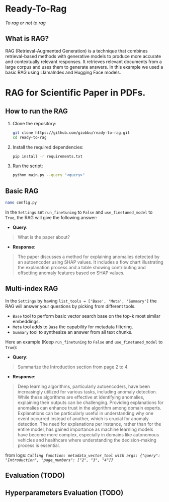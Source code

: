 # Ready-To-Rag
*To rag or not to rag*

## What is RAG?
RAG (Retrieval-Augmented Generation) is a technique that combines retrieval-based methods with generative models to produce more accurate and contextually relevant responses. It retrieves relevant documents from a large corpus and uses them to generate answers. In this example we used a basic RAG using LlamaIndex and Hugging Face models.

# RAG for Scientific Paper in PDFs. 

## How to run the RAG

1. Clone the repository:
    ```sh
    git clone https://github.com/giobbu/ready-to-rag.git
    cd ready-to-rag
    ```

2. Install the required dependencies:
    ```sh
    pip install -r requirements.txt
    ```

3. Run the script:
    ```sh
    python main.py --query "<query>"
    ```

## Basic RAG

```sh
nano config.py
```

In the `Settings` set `run_finetuning` to `False` and `use_finetuned_model` to `True`, the RAG will give the following answer:

- **Query**:
> What is the paper about?

- **Response**:
> The paper discusses a method for explaining anomalies detected by an autoencoder using SHAP values. It includes a flow chart illustrating the explanation process and a table showing contributing and offsetting anomaly features based on SHAP values.

## Multi-index RAG

In the `Settings` by having `list_tools = ['Base', 'Meta', 'Summary']` the RAG will answer your questions by picking from different tools. 
* `Base` tool to perform basic vector search base on the top-k most similar embeddings. 
* `Meta` tool adds to `Base` the capability for metadata filtering. 
* `Summary` tool to synthesize an answer from all text chunks.

Here an example (Keep `run_finetuning` to `False` and `use_finetuned_model` to `True`):

- **Query**:
> Summarize the Introduction section from page 2 to 4.

- **Response**:
> Deep learning algorithms, particularly autoencoders, have been increasingly utilized for various tasks, including anomaly detection. While these algorithms are effective at identifying anomalies, explaining their outputs can be challenging. Providing explanations for anomalies can enhance trust in the algorithm among domain experts. Explanations can be particularly useful in understanding why one event occurred instead of another, which is crucial for anomaly detection. The need for explanations per instance, rather than for the entire model, has gained importance as machine learning models have become more complex, especially in domains like autonomous vehicles and healthcare where understanding the decision-making process is essential.

from logs: *`Calling function: metadata_vector_tool with args: {"query": "Introduction", "page_numbers": ["2", "3", "4"]}`*

## Evaluation (TODO)

## Hyperparameters Evaluation (TODO)

